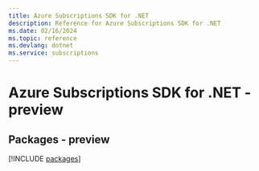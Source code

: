```yaml
---
title: Azure Subscriptions SDK for .NET
description: Reference for Azure Subscriptions SDK for .NET
ms.date: 02/16/2024
ms.topic: reference
ms.devlang: dotnet
ms.service: subscriptions
---
```

# Azure Subscriptions SDK for .NET - preview
## Packages - preview
[!INCLUDE [packages](subscriptions-index.md)]